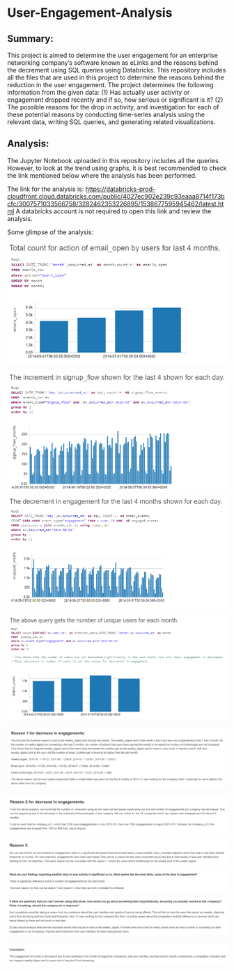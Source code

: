 # User-Engagement-Analysis
## Summary:
This project is aimed to determine the user engagement for an enterprise networking company’s software known as eLinks and the reasons behind the decrement using SQL queries using Databricks. This repository includes all the files that are used in this project to determine the reasons behind the reduction in the user engagement. The project determines the following information from the given data:
(1) Has actually user activity or engagement dropped recently and if so, how serious or significant is it?
(2) The possible reasons for the drop in activity, and investigation for each of these potential reasons by conducting time-series analysis using the relevant data, writing SQL queries, and generating related visualizations.

## Analysis:
The Jupyter Notebook uploaded in this repository includes all the queries. However, to look at the trend using graphs, it is best recommended to check the link mentioned below where the analysis has been performed. 

The link for the analysis is: https://databricks-prod-cloudfront.cloud.databricks.com/public/4027ec902e239c93eaaa8714f173bcfc/3007571033566758/3282462353226895/1538677595945462/latest.html
A databricks account is not required to open this link and review the analysis. 


Some glimpse of the analysis:

![alt text here](AnalysisImages/EmailOpen.png)


![alt text here](AnalysisImages/SignupIncrement.png)


![alt text here](AnalysisImages/UserEngagementFourMonth.png)


![alt text here](AnalysisImages/UniqueUser4Months.png)


![alt text here](AnalysisImages/Reason1ForDecrement.png)


![alt text here](AnalysisImages/Reason2EngagementDecrement.png)


![alt text here](AnalysisImages/Reason3EngagementDecrement.png)


![alt text here](AnalysisImages/UserEngagementConclusion.png)

